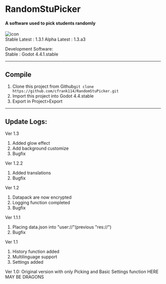 # RandomStuPicker

#### A software used to pick students randomly
![icon](https://github.com/user-attachments/assets/8a4a5f15-f1c3-4093-a3d0-e4a7dd1027fe)  
Stable Latest : 1.3.1
Alpha Latest : 1.3.a3

Development Software:  
Stable : Godot 4.4.1.stable


--------
## Compile
1. Clone this project from  Github```git clone https://github.com/cfrank114/RandomStuPicker.git```
2. Import this project into Godot 4.4.stable
3. Export in Project>Export


--------

## Update Logs:
Ver 1.3

1. Added glow effect
2. Add background customize
3. Bugfix

Ver 1.2.2
1. Added translations
2. Bugfix

Ver 1.2
1. Datapack are now encrypted
2. Logging function completed
3. Bugfix

Ver 1.1.1
1. Placing data.json into "user://"(previous "res://")
2. Bugfix

Ver 1.1
1. History function added
2. Multilinguage support
3. Settings added

Ver 1.0:
Original version with only Picking and Basic Settings function 
HERE MAY BE DRAGONS
